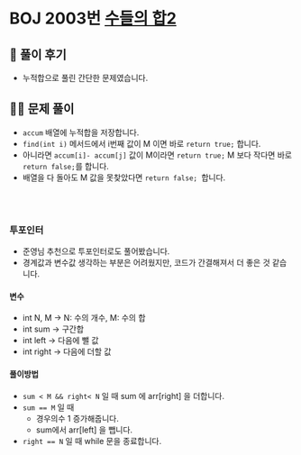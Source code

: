 # BOJ 2003번 [수들의 합2](https://www.acmicpc.net/problem/2003)

## 🌈 풀이 후기
* 누적합으로 풀린 간단한 문제였습니다.
## 👩‍🏫 문제 풀이
* `accum` 배열에 누적합을 저장합니다.
* `find(int i)` 메서드에서 i번째 값이 M 이면 바로 `return true;` 합니다.
* 아니라면 `accum[i]- accum[j]` 값이 M이라면 `return true;` M 보다 작다면 바로 `return false;`를 합니다.
* 배열을 다 돌아도 M 값을 못찾았다면 `return false; `합니다.


</br></br>

### 투포인터
* 준영님 추천으로 투포인터로도 풀어봤습니다.
* 경계값과 변수값 생각하는 부분은 어려웠지만, 코드가 간결해져서 더 좋은 것 같습니다.

#### 변수
* int N, M -> N: 수의 개수, M: 수의 합
* int sum -> 구간합
* int left -> 다음에 뺄 값
* int right -> 다음에 더할 값
#### 풀이방법
* `sum < M && right< N` 일 때 sum 에 arr[right] 을 더합니다.
* `sum == M` 일 때 
    * 경우의수 1 증가해줍니다.
    * sum에서 arr[left] 을 뺍니다.
* `right == N` 일 때 while 문을 종료합니다.



